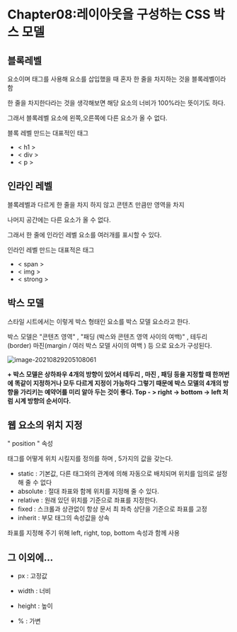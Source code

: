 # Chapter08:레이아웃을 구성하는 CSS 박스 모델

## 블록레벨

요소이며 태그를 사용해 요소를 삽입했을 때 혼자 한 줄을 차지하는 것을 블록레벨이라 함

한 줄을 차지한다라는 것을 생각해보면 해당 요소의 너비가 100%라는 뜻이기도 하다.

그래서 블록레벨 요소에 왼쪽,오른쪽에 다른 요소가 올 수 없다. 

블록 레벨 만드는 대표적인 태그

- < h1 >
- < div > 
- < p >

## 인라인 레벨

블록레벨과 다르게 한 줄을 차지 하지 않고 콘텐츠 만큼만 영역을 차지

나머지 공간에는 다른 요소가 올 수 없다. 

그래서 한 줄에 인라인 레벨 요소를 여러개를 표시할 수 있다.

인라인 레벨 만드는 대표적은 태그

- < span >
- < img >
- < strong >

## 박스 모델

스타일 시트에서는 이렇게 박스 형태인 요소를 박스 모델 요소라고 한다.

박스 모델은 "콘텐츠 영역" , "패딩 (박스와 콘텐츠 영역 사이의 여백)" , 테두리(border)
마진(margin / 여러 박스 모델 사이의 여백 ) 등 으로 요소가 구성된다.

![image-20210829205108061](https://user-images.githubusercontent.com/81904356/131251439-1a136141-d208-45b5-8c8a-236052bbdecc.png)

**+ 박스 모델은 상하좌우 4개의 방향이 있어서 테두리 , 마진 , 패딩 등을 지정할 때 한꺼번에 똑같이 지정하거나 모두 다르게 지정이 가능하다 그렇기 때문에 박스 모델의 4개의 방향을 가리키는 예약어를 미리 알아 두는 것이 좋다. Top - > right -> bottom -> left 처럼 시계 방향의 순서이다.**

## 웹 요소의 위치 지정

" position " 속성

태그를 어떻게 위치 시킬지를 정의를 하며 , 5가지의 값을 갖는다.

- static : 기본값, 다른 태그와의 관계에 의해 자동으로 배치되며 위치를 임의로 설정해 줄 수 없다
- absolute : 절대 좌표와 함께 위치를 지정해 줄 수 있다.
- relative : 원래 있던 위치를 기준으로 좌표를 지정한다.
- fixed : 스크롤과 상관없이 항상 문서 최 좌측 상단을 기준으로 좌표를 고정
- inherit : 부모 태그의 속성값을 상속

좌표를 지정해 주기 위해 left, right, top, bottom 속성과 함께 사용

## 그 이외에...

- px : 고정값

- width : 너비

- height : 높이

- % : 가변

  

